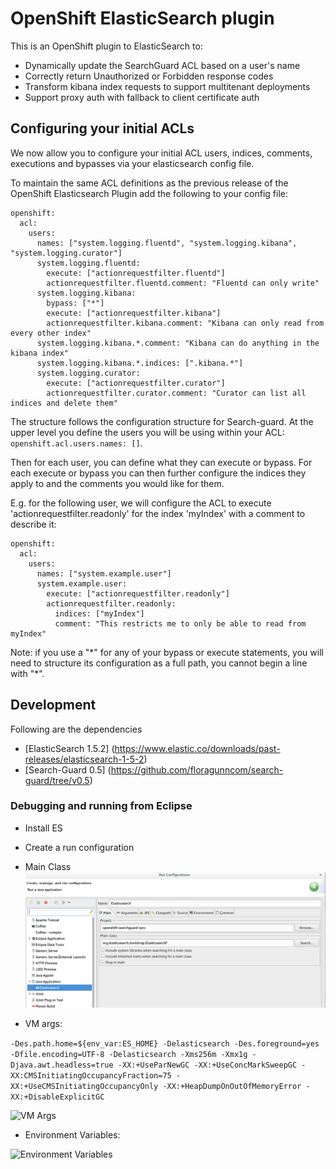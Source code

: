 # OpenShift ElasticSearch plugin
This is an OpenShift plugin to ElasticSearch to:

* Dynamically update the SearchGuard ACL based on a user's name
* Correctly return Unauthorized or Forbidden response codes
* Transform kibana index requests to support multitenant deployments
* Support proxy auth with fallback to client certificate auth

## Configuring your initial ACLs
We now allow you to configure your initial ACL users, indices, comments, executions and
bypasses via your elasticsearch config file.

To maintain the same ACL definitions as the previous release of the OpenShift
Elasticsearch Plugin add the following to your config file:
```
openshift:
  acl:
    users:
      names: ["system.logging.fluentd", "system.logging.kibana", "system.logging.curator"]
      system.logging.fluentd:
        execute: ["actionrequestfilter.fluentd"]
        actionrequestfilter.fluentd.comment: "Fluentd can only write"
      system.logging.kibana:
        bypass: ["*"]
        execute: ["actionrequestfilter.kibana"]
        actionrequestfilter.kibana.comment: "Kibana can only read from every other index"
      system.logging.kibana.*.comment: "Kibana can do anything in the kibana index"
      system.logging.kibana.*.indices: [".kibana.*"]
      system.logging.curator:
        execute: ["actionrequestfilter.curator"]
        actionrequestfilter.curator.comment: "Curator can list all indices and delete them"
```

The structure follows the configuration structure for Search-guard.
At the upper level you define the users you will be using within your ACL:
`openshift.acl.users.names: []`.

Then for each user, you can define what they can execute or bypass.  For each
execute or bypass you can then further configure the indices they apply to
and the comments you would like for them.

E.g. for the following user, we will configure the ACL to execute
'actionrequestfilter.readonly' for the index 'myIndex' with a comment to describe
it:
```
openshift:
  acl:
    users:
      names: ["system.example.user"]
      system.example.user:
        execute: ["actionrequestfilter.readonly"]
        actionrequestfilter.readonly:
          indices: ["myIndex"]
          comment: "This restricts me to only be able to read from myIndex"
```

Note: if you use a "\*" for any of your bypass or execute statements, you will need
to structure its configuration as a full path, you cannot begin a line with "\*".

## Development
Following are the dependencies

* [ElasticSearch 1.5.2] (https://www.elastic.co/downloads/past-releases/elasticsearch-1-5-2)
* [Search-Guard 0.5] (https://github.com/floragunncom/search-guard/tree/v0.5)

### Debugging and running from Eclipse

* Install ES

* Create a run configuration
 * Main Class
 ![Main class](images/eclipse_run_main.png)

 * VM args:

 ````-Des.path.home=${env_var:ES_HOME} -Delasticsearch -Des.foreground=yes -Dfile.encoding=UTF-8 -Delasticsearch -Xms256m -Xmx1g -Djava.awt.headless=true -XX:+UseParNewGC -XX:+UseConcMarkSweepGC -XX:CMSInitiatingOccupancyFraction=75 -XX:+UseCMSInitiatingOccupancyOnly -XX:+HeapDumpOnOutOfMemoryError -XX:+DisableExplicitGC````

![VM Args](images/eclipse_run_args.png)

 * Environment Variables:

![Environment Variables](images/eclipse_run_env.png)   
